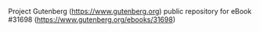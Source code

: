 Project Gutenberg (https://www.gutenberg.org) public repository for eBook #31698 (https://www.gutenberg.org/ebooks/31698)
